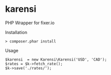 # karensi

PHP Wrapper for fixer.io

Installation

```
> composer.phar install
```

Usage

```
$karensi  = new Karensi\Karensi('USD', 'CAD');
$rates = $k->fetch_rate();
$k->save('./rates/');
```